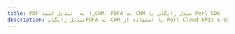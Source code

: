 ---title: PDF را به  تبدیل کنیدCHM، PDFA به CHM مبدل رایگان یا Perl SDKdescription: تبدیل رایگانPDFA به CHM با استفاده از Perl Cloud APIs & SDK همچنین اسناد PDF را در Cloud ایجاد، ویرایش و رندر کنید.---